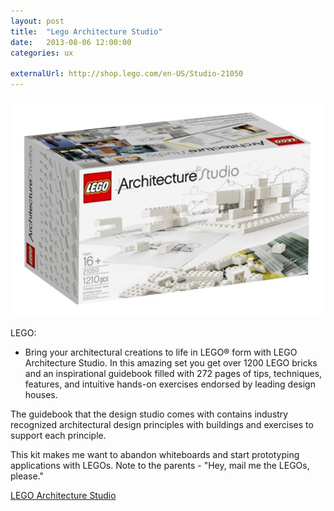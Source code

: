 ```yaml
---
layout: post
title:  "Lego Architecture Studio"
date:   2013-08-06 12:00:00
categories: ux

externalUrl: http://shop.lego.com/en-US/Studio-21050
---
```


![LEGO Architecture Studio](/img/assets/lego.jpg)

LEGO:

+ Bring your architectural creations to life in LEGO® form with LEGO Architecture Studio. In this amazing set you get over 1200 LEGO bricks and an inspirational guidebook filled with 272 pages of tips, techniques, features, and intuitive hands-on exercises endorsed by leading design houses.

The guidebook that the design studio comes with contains industry recognized architectural design principles with buildings and exercises to support each principle.

This kit makes me want to abandon whiteboards and start prototyping applications with LEGOs.  Note to the parents - "Hey, mail me the LEGOs, please."

[LEGO Architecture Studio](http://shop.lego.com/en-US/Studio-21050)